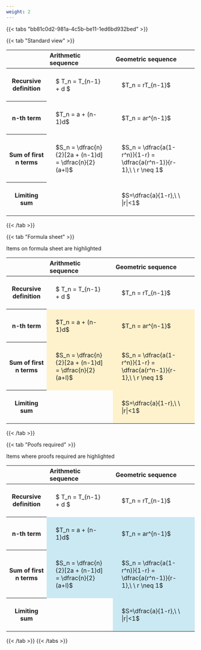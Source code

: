```yaml
---
weight: 2
---
```


{{< tabs "bb81c0d2-981a-4c5b-be11-1ed6bd932bed" >}}

{{< tab "Standard view" >}}

<style type="text/css">
#T_2e2ee th.col_heading {
  text-align: left;
  font-size: 1em;
}
#T_2e2ee td {
  text-align: left;
  font-size: 1em;
  padding: 1.5em;
}
</style>
<table id="T_2e2ee">
  <thead>
    <tr>
      <th class="blank level0" >&nbsp;</th>
      <th id="T_2e2ee_level0_col0" class="col_heading level0 col0" >Arithmetic sequence</th>
      <th id="T_2e2ee_level0_col1" class="col_heading level0 col1" >Geometric sequence</th>
    </tr>
  </thead>
  <tbody>
    <tr>
      <th id="T_2e2ee_level0_row0" class="row_heading level0 row0" >Recursive definition</th>
      <td id="T_2e2ee_row0_col0" class="data row0 col0" >$ T_n = T_{n-1} + d $</td>
      <td id="T_2e2ee_row0_col1" class="data row0 col1" >$T_n = rT_{n-1}$</td>
    </tr>
    <tr>
      <th id="T_2e2ee_level0_row1" class="row_heading level0 row1" >n-th term</th>
      <td id="T_2e2ee_row1_col0" class="data row1 col0" >$T_n = a + (n-1)d$</td>
      <td id="T_2e2ee_row1_col1" class="data row1 col1" >$T_n = ar^{n-1}$</td>
    </tr>
    <tr>
      <th id="T_2e2ee_level0_row2" class="row_heading level0 row2" >Sum of first n terms</th>
      <td id="T_2e2ee_row2_col0" class="data row2 col0" >$S_n = \dfrac{n}{2}[2a + (n-1)d] = \dfrac{n}{2}(a+l)$</td>
      <td id="T_2e2ee_row2_col1" class="data row2 col1" >$S_n = \dfrac{a(1-r^n)}{1-r} = \dfrac{a(r^n-1)}{r-1},\ \  r \neq 1$</td>
    </tr>
    <tr>
      <th id="T_2e2ee_level0_row3" class="row_heading level0 row3" >Limiting sum</th>
      <td id="T_2e2ee_row3_col0" class="data row3 col0" ></td>
      <td id="T_2e2ee_row3_col1" class="data row3 col1" >$S=\dfrac{a}{1-r},\ \ |r|<1$</td>
    </tr>
  </tbody>
</table>
{{< /tab >}}

{{< tab "Formula sheet" >}}

Items on formula sheet are highlighted 
<br>
<style type="text/css">
#T_eeeba th.col_heading {
  text-align: left;
  font-size: 1em;
}
#T_eeeba td {
  text-align: left;
  font-size: 1em;
  padding: 1.5em;
}
#T_eeeba_row0_col0, #T_eeeba_row0_col1, #T_eeeba_row3_col0 {
  background-color: rgba(0,0,0,0);
}
#T_eeeba_row1_col0, #T_eeeba_row1_col1, #T_eeeba_row2_col0, #T_eeeba_row2_col1, #T_eeeba_row3_col1 {
  background-color: rgba(255,194,10, 0.2);
}
</style>
<table id="T_eeeba">
  <thead>
    <tr>
      <th class="blank level0" >&nbsp;</th>
      <th id="T_eeeba_level0_col0" class="col_heading level0 col0" >Arithmetic sequence</th>
      <th id="T_eeeba_level0_col1" class="col_heading level0 col1" >Geometric sequence</th>
    </tr>
  </thead>
  <tbody>
    <tr>
      <th id="T_eeeba_level0_row0" class="row_heading level0 row0" >Recursive definition</th>
      <td id="T_eeeba_row0_col0" class="data row0 col0" >$ T_n = T_{n-1} + d $</td>
      <td id="T_eeeba_row0_col1" class="data row0 col1" >$T_n = rT_{n-1}$</td>
    </tr>
    <tr>
      <th id="T_eeeba_level0_row1" class="row_heading level0 row1" >n-th term</th>
      <td id="T_eeeba_row1_col0" class="data row1 col0" >$T_n = a + (n-1)d$</td>
      <td id="T_eeeba_row1_col1" class="data row1 col1" >$T_n = ar^{n-1}$</td>
    </tr>
    <tr>
      <th id="T_eeeba_level0_row2" class="row_heading level0 row2" >Sum of first n terms</th>
      <td id="T_eeeba_row2_col0" class="data row2 col0" >$S_n = \dfrac{n}{2}[2a + (n-1)d] = \dfrac{n}{2}(a+l)$</td>
      <td id="T_eeeba_row2_col1" class="data row2 col1" >$S_n = \dfrac{a(1-r^n)}{1-r} = \dfrac{a(r^n-1)}{r-1},\ \  r \neq 1$</td>
    </tr>
    <tr>
      <th id="T_eeeba_level0_row3" class="row_heading level0 row3" >Limiting sum</th>
      <td id="T_eeeba_row3_col0" class="data row3 col0" ></td>
      <td id="T_eeeba_row3_col1" class="data row3 col1" >$S=\dfrac{a}{1-r},\ \ |r|<1$</td>
    </tr>
  </tbody>
</table>
{{< /tab >}}

{{< tab "Poofs required" >}}

Items where proofs required are highlighted 
<br>
<style type="text/css">
#T_26bfc th.col_heading {
  text-align: left;
  font-size: 1em;
}
#T_26bfc td {
  text-align: left;
  font-size: 1em;
  padding: 1.5em;
}
#T_26bfc_row0_col0, #T_26bfc_row0_col1, #T_26bfc_row3_col0 {
  background-color: rgba(0,0,0,0);
}
#T_26bfc_row1_col0, #T_26bfc_row1_col1, #T_26bfc_row2_col0, #T_26bfc_row2_col1, #T_26bfc_row3_col1 {
  background-color: rgba(0,150,200, 0.2);
}
</style>
<table id="T_26bfc">
  <thead>
    <tr>
      <th class="blank level0" >&nbsp;</th>
      <th id="T_26bfc_level0_col0" class="col_heading level0 col0" >Arithmetic sequence</th>
      <th id="T_26bfc_level0_col1" class="col_heading level0 col1" >Geometric sequence</th>
    </tr>
  </thead>
  <tbody>
    <tr>
      <th id="T_26bfc_level0_row0" class="row_heading level0 row0" >Recursive definition</th>
      <td id="T_26bfc_row0_col0" class="data row0 col0" >$ T_n = T_{n-1} + d $</td>
      <td id="T_26bfc_row0_col1" class="data row0 col1" >$T_n = rT_{n-1}$</td>
    </tr>
    <tr>
      <th id="T_26bfc_level0_row1" class="row_heading level0 row1" >n-th term</th>
      <td id="T_26bfc_row1_col0" class="data row1 col0" >$T_n = a + (n-1)d$</td>
      <td id="T_26bfc_row1_col1" class="data row1 col1" >$T_n = ar^{n-1}$</td>
    </tr>
    <tr>
      <th id="T_26bfc_level0_row2" class="row_heading level0 row2" >Sum of first n terms</th>
      <td id="T_26bfc_row2_col0" class="data row2 col0" >$S_n = \dfrac{n}{2}[2a + (n-1)d] = \dfrac{n}{2}(a+l)$</td>
      <td id="T_26bfc_row2_col1" class="data row2 col1" >$S_n = \dfrac{a(1-r^n)}{1-r} = \dfrac{a(r^n-1)}{r-1},\ \  r \neq 1$</td>
    </tr>
    <tr>
      <th id="T_26bfc_level0_row3" class="row_heading level0 row3" >Limiting sum</th>
      <td id="T_26bfc_row3_col0" class="data row3 col0" ></td>
      <td id="T_26bfc_row3_col1" class="data row3 col1" >$S=\dfrac{a}{1-r},\ \ |r|<1$</td>
    </tr>
  </tbody>
</table>
{{< /tab >}}
{{< /tabs >}}